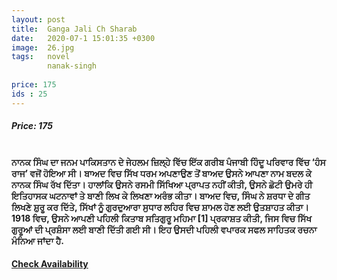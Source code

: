 ```yaml
---
layout: post
title:  Ganga Jali Ch Sharab
date:   2020-07-1 15:01:35 +0300
image:  26.jpg
tags:   novel
        nanak-singh
        
price: 175
ids : 25
---
```



<h5>Price: 175</h5><br>

<strong>
ਨਾਨਕ ਸਿੰਘ ਦਾ ਜਨਮ ਪਾਕਿਸਤਾਨ ਦੇ ਜੇਹਲਮ ਜ਼ਿਲ੍ਹੇ ਵਿੱਚ ਇੱਕ ਗਰੀਬ ਪੰਜਾਬੀ ਹਿੰਦੂ ਪਰਿਵਾਰ ਵਿੱਚ ‘ਹੰਸ ਰਾਜ’ ਵਜੋਂ ਹੋਇਆ ਸੀ। ਬਾਅਦ ਵਿਚ ਸਿੱਖ ਧਰਮ ਅਪਣਾਉਣ ਤੋਂ ਬਾਅਦ ਉਸਨੇ ਆਪਣਾ ਨਾਮ ਬਦਲ ਕੇ ਨਾਨਕ ਸਿੰਘ ਰੱਖ ਦਿੱਤਾ। ਹਾਲਾਂਕਿ ਉਸਨੇ ਰਸਮੀ ਸਿੱਖਿਆ ਪ੍ਰਾਪਤ ਨਹੀਂ ਕੀਤੀ, ਉਸਨੇ ਛੋਟੀ ਉਮਰੇ ਹੀ ਇਤਿਹਾਸਕ ਘਟਨਾਵਾਂ ਤੇ ਬਾਣੀ ਲਿਖ ਕੇ ਲਿਖਣਾ ਅਰੰਭ ਕੀਤਾ। ਬਾਅਦ ਵਿਚ, ਸਿੰਘ ਨੇ ਸ਼ਰਧਾ ਦੇ ਗੀਤ ਲਿਖਣੇ ਸ਼ੁਰੂ ਕਰ ਦਿੱਤੇ, ਸਿੱਖਾਂ ਨੂੰ ਗੁਰਦੁਆਰਾ ਸੁਧਾਰ ਲਹਿਰ ਵਿਚ ਸ਼ਾਮਲ ਹੋਣ ਲਈ ਉਤਸ਼ਾਹਤ ਕੀਤਾ। 1918 ਵਿਚ, ਉਸਨੇ ਆਪਣੀ ਪਹਿਲੀ ਕਿਤਾਬ ਸਤਿਗੁਰੂ ਮਹਿਮਾ [1] ਪ੍ਰਕਾਸ਼ਤ ਕੀਤੀ, ਜਿਸ ਵਿਚ ਸਿੱਖ ਗੁਰੂਆਂ ਦੀ ਪ੍ਰਸ਼ੰਸਾ ਲਈ ਬਾਣੀ ਦਿੱਤੀ ਗਈ ਸੀ। ਇਹ ਉਸਦੀ ਪਹਿਲੀ ਵਪਾਰਕ ਸਫਲ ਸਾਹਿਤਕ ਰਚਨਾ ਮੰਨਿਆ ਜਾਂਦਾ ਹੈ.</strong>


<h4><a class="add-cart cart1" href="{{ site.baseurl }}/books#25"><b>Check Availability</b></a></h4>

<body>
 <script src="{{ site.baseurl }}/js/main.js"></script>
 </body>